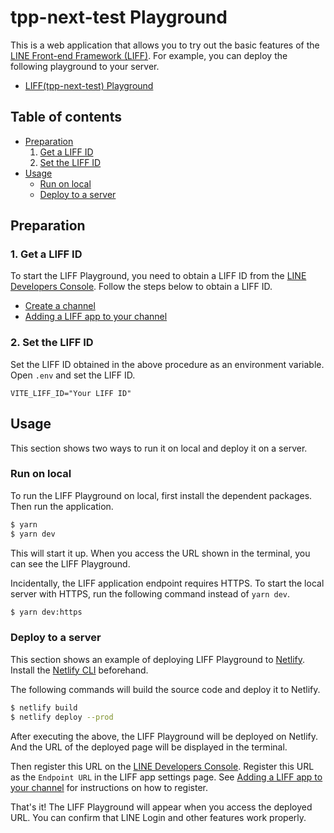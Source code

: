 #  tpp-next-test Playground

This is a web application that allows you to try out the basic features of the [LINE Front-end Framework (LIFF)](https://developers.line.biz/en/docs/liff/overview/). For example, you can deploy the following playground to your server.

* [LIFF(tpp-next-test) Playground](https://liff-playground.netlify.app)

## Table of contents

* [Preparation](#preparation)
  1. [Get a LIFF ID](#1-get-a-liff-id)
  1. [Set the LIFF ID](#2-set-the-liff-id)
* [Usage](#usage)
  * [Run on local](#run-on-local)
  * [Deploy to a server](#deploy-to-a-server)

## Preparation

### 1. Get a LIFF ID

To start the LIFF Playground, you need to obtain a LIFF ID from the [LINE Developers Console](https://developers.line.biz/console/). Follow the steps below to obtain a LIFF ID.

* [Create a channel](https://developers.line.biz/en/docs/liff/getting-started/)
* [Adding a LIFF app to your channel](https://developers.line.biz/en/docs/liff/registering-liff-apps/)

### 2. Set the LIFF ID

Set the LIFF ID obtained in the above procedure as an environment variable. Open `.env` and set the LIFF ID.

````
VITE_LIFF_ID="Your LIFF ID"
````

## Usage

This section shows two ways to run it on local and deploy it on a server.

### Run on local

To run the LIFF Playground on local, first install the dependent packages. Then run the application.

```bash
$ yarn
$ yarn dev
```

This will start it up. When you access the URL shown in the terminal, you can see the LIFF Playground.

Incidentally, the LIFF application endpoint requires HTTPS. To start the local server with HTTPS, run the following command instead of `yarn dev`.

```bash
$ yarn dev:https
```

### Deploy to a server

This section shows an example of deploying LIFF Playground to [Netlify](https://www.netlify.com/). Install the [Netlify CLI](https://docs.netlify.com/cli/get-started/) beforehand.

The following commands will build the source code and deploy it to Netlify.

```bash
$ netlify build
$ netlify deploy --prod
```

After executing the above, the LIFF Playground will be deployed on Netlify. And the URL of the deployed page will be displayed in the terminal.

Then register this URL on the [LINE Developers Console](https://developers.line.biz/console/). Register this URL as the `Endpoint URL` in the LIFF app settings page. See [Adding a LIFF app to your channel](https://developers.line.biz/en/docs/liff/registering-liff-apps/) for instructions on how to register.

That's it! The LIFF Playground will appear when you access the deployed URL. You can confirm that LINE Login and other features work properly.
